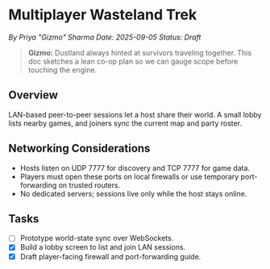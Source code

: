 # Multiplayer Wasteland Trek

*By Priya "Gizmo" Sharma*
*Date: 2025-09-05*
*Status: Draft*

> **Gizmo:** Dustland always hinted at survivors traveling together. This doc sketches a lean co-op plan so we can gauge scope before touching the engine.

## Overview
LAN-based peer-to-peer sessions let a host share their world. A small lobby lists nearby games, and joiners sync the current map and party roster.

## Networking Considerations
- Hosts listen on UDP 7777 for discovery and TCP 7777 for game data.
- Players must open these ports on local firewalls or use temporary port-forwarding on trusted routers.
- No dedicated servers; sessions live only while the host stays online.

## Tasks
- [ ] Prototype world-state sync over WebSockets.
- [x] Build a lobby screen to list and join LAN sessions.
- [x] Draft player-facing firewall and port-forwarding guide.
